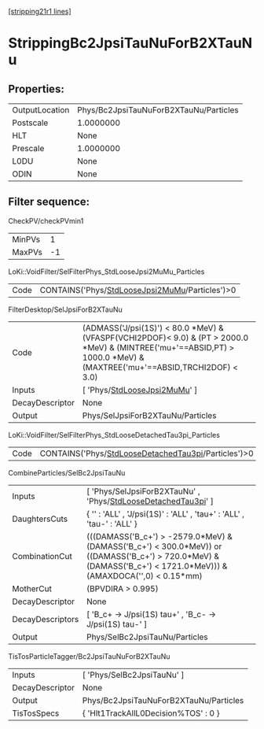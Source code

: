 [[stripping21r1 lines]](./stripping21r1-index)

# StrippingBc2JpsiTauNuForB2XTauNu

## Properties:

|                |                                        |
|----------------|----------------------------------------|
| OutputLocation | Phys/Bc2JpsiTauNuForB2XTauNu/Particles |
| Postscale      | 1.0000000                              |
| HLT            | None                                   |
| Prescale       | 1.0000000                              |
| L0DU           | None                                   |
| ODIN           | None                                   |

## Filter sequence:

CheckPV/checkPVmin1

|        |     |
|--------|-----|
| MinPVs | 1   |
| MaxPVs | -1  |

LoKi::VoidFilter/SelFilterPhys_StdLooseJpsi2MuMu_Particles

|      |                                                                                                      |
|------|------------------------------------------------------------------------------------------------------|
| Code | CONTAINS('Phys/[StdLooseJpsi2MuMu](./stripping21r1-commonparticles-stdloosejpsi2mumu)/Particles')\>0 |

FilterDesktop/SelJpsiForB2XTauNu

|                 |                                                                                                                                                                                |
|-----------------|--------------------------------------------------------------------------------------------------------------------------------------------------------------------------------|
| Code            | (ADMASS('J/psi(1S)') \< 80.0 \*MeV) & (VFASPF(VCHI2PDOF)\< 9.0) & (PT \> 2000.0 \*MeV) & (MINTREE('mu+'==ABSID,PT) \> 1000.0 \*MeV) & (MAXTREE('mu+'==ABSID,TRCHI2DOF) \< 3.0) |
| Inputs          | [ 'Phys/[StdLooseJpsi2MuMu](./stripping21r1-commonparticles-stdloosejpsi2mumu)' ]                                                                                            |
| DecayDescriptor | None                                                                                                                                                                           |
| Output          | Phys/SelJpsiForB2XTauNu/Particles                                                                                                                                              |

LoKi::VoidFilter/SelFilterPhys_StdLooseDetachedTau3pi_Particles

|      |                                                                                                                |
|------|----------------------------------------------------------------------------------------------------------------|
| Code | CONTAINS('Phys/[StdLooseDetachedTau3pi](./stripping21r1-commonparticles-stdloosedetachedtau3pi)/Particles')\>0 |

CombineParticles/SelBc2JpsiTauNu

|                  |                                                                                                                                                                            |
|------------------|----------------------------------------------------------------------------------------------------------------------------------------------------------------------------|
| Inputs           | [ 'Phys/SelJpsiForB2XTauNu' , 'Phys/[StdLooseDetachedTau3pi](./stripping21r1-commonparticles-stdloosedetachedtau3pi)' ]                                                  |
| DaughtersCuts    | { '' : 'ALL' , 'J/psi(1S)' : 'ALL' , 'tau+' : 'ALL' , 'tau-' : 'ALL' }                                                                                                     |
| CombinationCut   | (((DAMASS('B_c+') \> -2579.0\*MeV) & (DAMASS('B_c+') \< 300.0\*MeV)) or ((DAMASS('B_c+') \> 720.0\*MeV) & (DAMASS('B_c+') \< 1721.0\*MeV))) & (AMAXDOCA('',0) \< 0.15\*mm) |
| MotherCut        | (BPVDIRA \> 0.995)                                                                                                                                                         |
| DecayDescriptor  | None                                                                                                                                                                       |
| DecayDescriptors | [ 'B_c+ -\> J/psi(1S) tau+' , 'B_c- -\> J/psi(1S) tau-' ]                                                                                                                |
| Output           | Phys/SelBc2JpsiTauNu/Particles                                                                                                                                             |

TisTosParticleTagger/Bc2JpsiTauNuForB2XTauNu

|                 |                                        |
|-----------------|----------------------------------------|
| Inputs          | [ 'Phys/SelBc2JpsiTauNu' ]           |
| DecayDescriptor | None                                   |
| Output          | Phys/Bc2JpsiTauNuForB2XTauNu/Particles |
| TisTosSpecs     | { 'Hlt1TrackAllL0Decision%TOS' : 0 }   |

